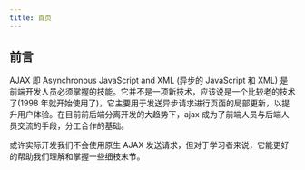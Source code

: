 ```yaml
---
title: 首页
---
```


## 前言

AJAX 即 Asynchronous JavaScript and XML (异步的 JavaScript 和 XML) 是前端开发人员必须掌握的技能。它并不是一项新技术，应该说是一个比较老的技术了(1998 年就开始使用了)，它主要用于发送异步请求进行页面的局部更新，以提升用户体验。在目前前后端分离开发的大趋势下，ajax 成为了前端人员与后端人员交流的手段，分工合作的基础。

或许实际开发我们不会使用原生 AJAX 发送请求，但对于学习者来说，它能更好的帮助我们理解和掌握一些细枝末节。
